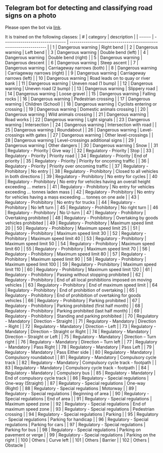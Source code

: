 ## Telegram bot for detecting and classifying road signs on a photo

Please open the bot via [link](https://t.me/road_sign_classifier_bot).

It is trained on the following classes:
| #      | category                         | description                                                        |
| ------ | -------------------------------- | ------------------------------------------------------------------ |
| 1      | Dangerous warning                | Right bend                                                         |
| 2      | Dangerous warning                | Left bend                                                          |
| 3      | Dangerous warning                | Double bend (left)                                                 |
| 4      | Dangerous warning                | Double bend (right)                                                |
| 5      | Dangerous warning                | Dangerous descent                                                  |
| 6      | Dangerous warning                | Steep ascent                                                       |
| 7      | Dangerous warning                | Carriageway narrows (both)                                         |
| 8      | Dangerous warning                | Carriageway narrows (right)                                        |
| 9      | Dangerous warning                | Carriageway narrows (left)                                         |
| 10     | Dangerous warning                | Road leads on to quay or river bank                                |
| 11     | Dangerous warning                | Uneven road (1 bump)                                               |
| 12     | Dangerous warning                | Uneven road (2 bump)                                               |
| 13     | Dangerous warning                | Slippery road                                                      |
| 14     | Dangerous warning                | Loose gravel                                                       |
| 15     | Dangerous warning                | Falling rocks                                                      |
| 16     | Dangerous warning                | Pedestrian crossing                                                |
| 17     | Dangerous warning                | Children (School)                                                  |
| 18     | Dangerous warning                | Cyclists entering or crossing                                      |
| 19     | Dangerous warning                | Domestic animals crossing                                          |
| 20     | Dangerous warning                | Wild animals crossing                                              |
| 21     | Dangerous warning                | Road works                                                         |
| 22     | Dangerous warning                | Light signals                                                      |
| 23     | Dangerous warning                | Intersection                                                       |
| 24     | Dangerous warning                | Intersection with road                                             |
| 25     | Dangerous warning                | Roundabout                                                         |
| 26     | Dangerous warning                | Level-crossings with gates                                         |
| 27     | Dangerous warning                | Other level-crossings                                              |
| 28     | Dangerous warning                | Level-crossings additional signs                                   |
| 29     | Dangerous warning                | Other dangers                                                      |
| 30     | Dangerous warning                | Snow                                                               |
| 31     | Regulatory - Priority            | Give way                                                           |
| 32     | Regulatory - Priority            | Stop                                                               |
| 33     | Regulatory - Priority            | Priority road                                                      |
| 34     | Regulatory - Priority            | End of priority                                                    |
| 35     | Regulatory - Priority            | Priority for oncoming traffic                                      |
| 36     | Regulatory - Priority            | Priority over oncoming traffic                                     |
| 37     | Regulatory - Prohibitory         | No entry                                                           |
| 38     | Regulatory - Prohibitory         | Closed to all vehicles in both directions                          |
| 39     | Regulatory - Prohibitory         | No entry for cycles                                                |
| 40     | Regulatory - Prohibitory         | No entry for vehicles having an overall height exceeding … meters  |
| 41     | Regulatory - Prohibitory         | No entry for vehicles exceeding … tonnes laden mass                |
| 42     | Regulatory - Prohibitory         | No entry for vehicles having a mass exceeding … tonnes on one axle |
| 43     | Regulatory - Prohibitory         | No entry for trucks                                                |
| 44     | Regulatory - Prohibitory         | No left turn                                                       |
| 45     | Regulatory - Prohibitory         | No right turn                                                      |
| 46     | Regulatory - Prohibitory         | No U-turn                                                          |
| 47     | Regulatory - Prohibitory         | Overtaking prohibited                                              |
| 48     | Regulatory - Prohibitory         | Overtaking by goods vehicles prohibited                            |
| 49     | Regulatory - Prohibitory         | Maximum speed limit 20                                             |
| 50     | Regulatory - Prohibitory         | Maximum speed limit 25                                             |
| 51     | Regulatory - Prohibitory         | Maximum speed limit 30                                             |
| 52     | Regulatory - Prohibitory         | Maximum speed limit 40                                             |
| 53     | Regulatory - Prohibitory         | Maximum speed limit 50                                             |
| 54     | Regulatory - Prohibitory         | Maximum speed limit 60                                             |
| 55     | Regulatory - Prohibitory         | Maximum speed limit 70                                             |
| 56     | Regulatory - Prohibitory         | Maximum speed limit 80                                             |
| 57     | Regulatory - Prohibitory         | Maximum speed limit 90                                             |
| 58     | Regulatory - Prohibitory         | Maximum speed limit 100                                            |
| 59     | Regulatory - Prohibitory         | Maximum speed limit 110                                            |
| 60     | Regulatory - Prohibitory         | Maximum speed limit 120                                            |
| 61     | Regulatory - Prohibitory         | Passing without stopping prohibited                                |
| 62     | Regulatory - Prohibitory         | End of all local prohibitions imposed on moving vehicles           |
| 63     | Regulatory - Prohibitory         | End of maximum speed limit                                         |
| 64     | Regulatory - Prohibitory         | End of prohibition of overtaking                                   |
| 65     | Regulatory - Prohibitory         | End of prohibition of overtaking for goods vehicles                |
| 66     | Regulatory - Prohibitory         | Parking prohibited                                                 |
| 67     | Regulatory - Prohibitory         | Parking prohibited (first half month)                              |
| 68     | Regulatory - Prohibitory         | Parking prohibited (last half month)                               |
| 69     | Regulatory - Prohibitory         | Standing and parking prohibited                                    |
| 70     | Regulatory - Mandatory           | Direction – Straight                                               |
| 71     | Regulatory - Mandatory           | Direction – Right                                                  |
| 72     | Regulatory - Mandatory           | Direction – Left                                                   |
| 73     | Regulatory - Mandatory           | Direction – Straight or Right                                      |
| 74     | Regulatory - Mandatory           | Direction – Straight or Left                                       |
| 75     | Regulatory - Mandatory           | Direction – Turn right                                             |
| 76     | Regulatory - Mandatory           | Direction – Turn left                                              |
| 77     | Regulatory - Mandatory           | Pass Right                                                         |
| 78     | Regulatory - Mandatory           | Pass Left                                                          |
| 79     | Regulatory - Mandatory           | Pass Either side                                                   |
| 80     | Regulatory - Mandatory           | Compulsory roundabout                                              |
| 81     | Regulatory - Mandatory           | Compulsory cycle track                                             |
| 82     | Regulatory - Mandatory           | Compulsory cycle track - footpath                                  |
| 83     | Regulatory - Mandatory           | Compulsory cycle track - footpath                                  |
| 84     | Regulatory - Mandatory           | Compulsory bus                                                     |
| 85     | Regulatory - Mandatory           | End of compulsory cycle track                                      |
| 86     | Regulatory - Special regulations | One-way (Straight)                                                 |
| 87     | Regulatory - Special regulations | One-way (Right)                                                    |
| 88     | Regulatory - Special regulations | Motorway                                                           |
| 89     | Regulatory - Special regulations | Beginning of area                                                  |
| 90     | Regulatory - Special regulations | End of area                                                        |
| 91     | Regulatory - Special regulations | Maximum speed zone                                                 |
| 92     | Regulatory - Special regulations | End of maximum speed zone                                          |
| 93     | Regulatory - Special regulations | Pedestrian crossing                                                |
| 94     | Regulatory - Special regulations | Parking                                                            |
| 95     | Regulatory - Special regulations | Parking for handicap                                               |
| 96     | Regulatory - Special regulations | Parking for cars                                                   |
| 97     | Regulatory - Special regulations | Parking for bus                                                    |
| 98     | Regulatory - Special regulations | Parking on pavement or verge                                       |
| 99     | Regulatory - Special regulations | Parking on the right                                               |
| 100    | Others                           | Curve left                                                         |
| 101    | Others                           | Barrier                                                            |
| 102    | Others                           | Obstacle                                                           |

